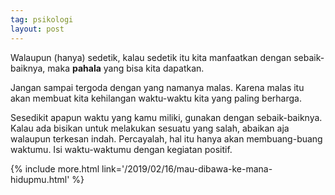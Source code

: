 ```yaml
---
tag: psikologi
layout: post
---
```


Walaupun (hanya) sedetik, kalau sedetik itu kita manfaatkan dengan sebaik-baiknya, maka **pahala** yang bisa kita dapatkan.

Jangan sampai tergoda dengan yang namanya malas. Karena malas itu akan membuat kita kehilangan waktu-waktu kita yang paling berharga.

Sesedikit apapun waktu yang kamu miliki, gunakan dengan sebaik-baiknya. Kalau ada bisikan untuk melakukan sesuatu yang salah, abaikan aja walaupun terkesan indah. Percayalah, hal itu hanya akan membuang-buang waktumu. Isi waktu-waktumu dengan kegiatan positif.

{% include more.html link='/2019/02/16/mau-dibawa-ke-mana-hidupmu.html' %}